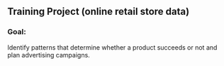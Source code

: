 ## Training Project (online retail store data)

### Goal: 
Identify patterns that determine whether a product succeeds or not and plan advertising campaigns.
